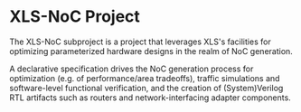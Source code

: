 # XLS-NoC Project

The XLS-NoC subproject is a project that leverages XLS's facilities for
optimizing parameterized hardware designs in the realm of NoC generation.

A declarative specification drives the NoC generation process for optimization
(e.g. of performance/area tradeoffs), traffic simulations and software-level
functional verification, and the creation of (System)Verilog RTL artifacts such
as routers and network-interfacing adapter components.
